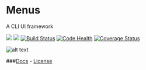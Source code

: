 # Menus
A CLI UI framework

[![](https://badge.fury.io/py/Menus.svg)](http://badge.fury.io/py/Menus)
[![](https://requires.io/github/JMSwag/Menus/requirements.svg?branch=master)](https://requires.io/github/JMSwag/Menus/requirements/?branch=master)
[![Build Status](https://travis-ci.org/JMSwag/Menus.svg?branch=master)](https://travis-ci.org/JMSwag/Menus)
[![Code Health](https://landscape.io/github/JMSwag/Menus/master/landscape.svg?style=flat)](https://landscape.io/github/JMSwag/Menus/master)
[![Coverage Status](https://coveralls.io/repos/github/JMSwag/Menus/badge.svg)](https://coveralls.io/github/JMSwag/Menus)

![alt text](https://ds-website-images-all-sites.s3.amazonaws.com/menus-screenshot.png)

###[Docs](http://menus.digitalsapphire.io) - [License](http://menus.digitalsapphire.io/license)
